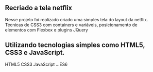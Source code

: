 <h2>Recriado a tela netflix</h2>

Nesse projeto foi realizado criado uma simples tela do layout da netflix.
Técnicas de CSS3 com containers e variáveis, posicionamento de elementos com Flexbox e plugins JQuery 

 <h2>Utilizando tecnologias simples como HTML5, CSS3 e JavaScript.</h2>
HTML5
CSS3
JavaScript
...ES6